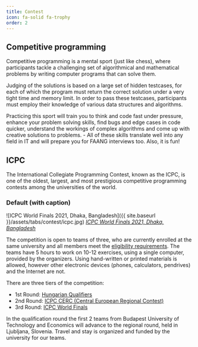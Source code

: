 ```yaml
---
title: Contest
icon: fa-solid fa-trophy
order: 2
---
```


## Competitive programming

Competitive programming is a mental sport (just like chess), where participants tackle a challenging set of algorithmical and mathematical problems by writing computer programs that can solve them.

Judging of the solutions is based on a large set of hidden testcases, for each of which the program must return the correct solution under a very tight time and memory limit. In order to pass these testcases, participants must employ their knowledge of various data structures and algorithms.

Practicing this sport will train you to think and code fast under pressure, enhance your problem solving skills, find bugs and edge cases in code quicker, understand the workings of complex algorithms and come up with creative solutions to problems. - All of these skills translate well into any field in IT and will prepare you for FAANG interviews too. Also, it is fun!

## ICPC

The International Collegiate Programming Contest, known as the ICPC, is one of the oldest, largest, and most prestigious competitive programming contests among the universities of the world.

### Default (with caption)

![ICPC World Finals 2021, Dhaka, Bangladesh]({{ site.baseurl }}/assets/tabs/contest/icpc.jpg)
[_ICPC World Finals 2021, Dhaka, Bangladesh_](https://news.icpc.global/gallery/)

The competition is open to teams of three, who are currently enrolled at the same university and all members meet the [eligibility requirements](https://cerc.acm.si/#participation)</a>. The teams have 5 hours to work on 10-12 exercises, using a single computer, provided by the organizers. Using hand-written or printed materials is allowed, however other electronic devices (phones, calculators, pendrives) and the Internet are not.

There are three tiers of the competition:

- 1st Round: [Hungarian Qualifiers](http://versenyek.inf.elte.hu)
- 2nd Round: [ICPC CERC (Central European Regional Contest)](https://cerc.acm.si)
- 3rd Round: [ICPC World Finals](https://icpc.global)

In the qualification round the first 2 teams from Budapest University of Technology and Economics will advance to the regional round, held in Ljubljana, Slovenia. Travel and stay is organized and funded by the university for our teams.
